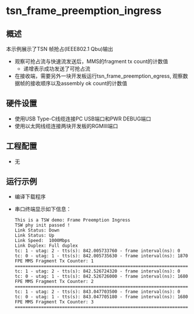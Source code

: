 # tsn_frame_preemption_ingress

## 概述

本示例展示了TSN 帧抢占(IEEE802.1 Qbu)输出

- 观察可抢占流与快速流发送后，MMS的fragment tx count的计数值
  - 递增表示成功发送了可抢占流
- 在接收端，需要另外一块开发板运行tsn_frame_preemption_egress, 观察数据帧的接收顺序以及assembly ok count的计数值

## 硬件设置

* 使用USB Type-C线缆连接PC USB端口和PWR DEBUG端口
* 使用以太网线缆连接两块开发板的RGMIII端口

## 工程配置

- 无

## 运行示例

* 编译下载程序
* 串口终端显示如下信息：

  ```console
  This is a TSW demo: Frame Preemption Ingress
  TSW phy init passed !
  Link Status: Down
  Link Status: Up
  Link Speed:  1000Mbps
  Link Duplex: Full duplex
  tc: 1 - utag: 2 - tts(s): 842.005733760 - frame interval(ns): 0
  tc: 0 - utag: 1 - tts(s): 842.005735630 - frame interval(ns): 1870
  FPE MMS Fragment Tx Counter: 1
  ==================================================================
  tc: 1 - utag: 2 - tts(s): 842.526724320 - frame interval(ns): 0
  tc: 0 - utag: 1 - tts(s): 842.526726000 - frame interval(ns): 1680
  FPE MMS Fragment Tx Counter: 2
  ==================================================================
  tc: 1 - utag: 2 - tts(s): 843.047703500 - frame interval(ns): 0
  tc: 0 - utag: 1 - tts(s): 843.047705180 - frame interval(ns): 1680
  FPE MMS Fragment Tx Counter: 3
  ==================================================================
  ```
